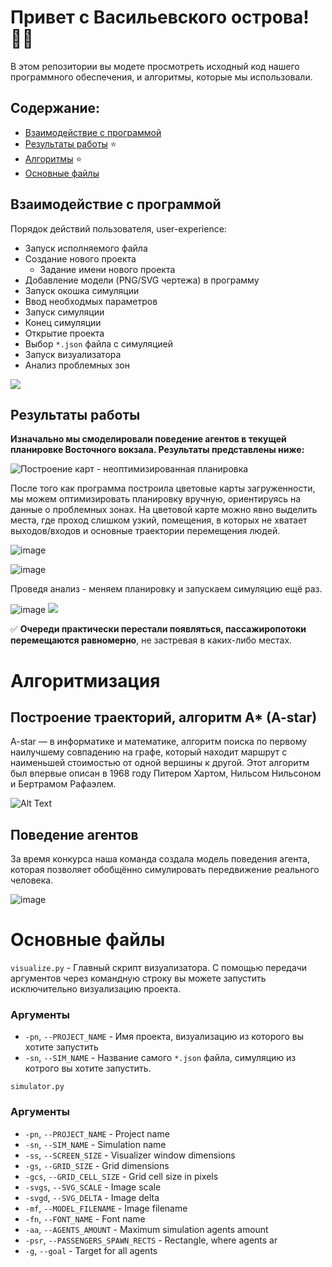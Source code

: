 # Привет с Васильевского острова! 👋🏻
В этом репозитории вы модете просмотреть исходный код нашего программного обеспечения, и алгоритмы, которые мы использовали.

## Содержание:

- [Взаимодействие с программой](https://github.com/eteriall/Skill-Up/blob/master/readme.md#взаимодействие-с-программой)
- [Результаты работы](https://github.com/eteriall/Skill-Up/blob/master/readme.md#результаты-работы) ⭐️
- [Алгоритмы](https://github.com/eteriall/Skill-Up/blob/master/readme.md#алгоритмизация) ⭐️
- [Основные файлы](https://github.com/eteriall/Skill-Up/blob/master/readme.md#основные-файлы)





## Взаимодействие с программой
Порядок действий пользователя, user-experience:
- Запуск исполняемого файла
- Создание нового проекта
  - Задание имени нового проекта
- Добавление модели (PNG/SVG чертежа) в программу
- Запуск окошка симуляции
- Ввод необходмых параметров
- Запуск симуляции
- Конец симуляции
- Открытие проекта
- Выбор `*.json` файла с симуляцией
- Запуск визуализатора
- Анализ проблемных зон


![](https://media.giphy.com/media/ukL8x86nxJWshs55v9/giphy.gif)


## Результаты работы

**Изначально мы смоделировали поведение агентов в текущей планировке Восточного вокзала. Результаты представлены ниже:**

![Построение карт - неоптимизированная планировка](https://media.giphy.com/media/8ExoTYmlmDRnTiPwMn/giphy.gif)

После того как программа построила цветовые карты загруженности, мы можем оптимизировать планировку вручную, ориентируясь на данные о проблемных зонах. На цветовой карте можно явно выделить места, где проход слишком узкий, помещения, в которых не хватает выходов/входов и основные траектории перемещения людей.

![image](https://user-images.githubusercontent.com/57683566/139822026-1556b847-ddd4-44fe-a7d0-8a4581a52424.png)

![image](https://user-images.githubusercontent.com/57683566/139820950-fce9e3d9-e3a4-489f-83a9-82589a74ed93.png)

Проведя анализ - меняем планировку и запускаем симуляцию ещё раз.

![image](https://user-images.githubusercontent.com/57683566/139823678-7ba9a26d-9c7a-4043-b320-aba1b54f5232.png)
![](https://media.giphy.com/media/6uINPjcdoVdZem5vyI/giphy.gif)

✅ **Очереди практически перестали появляться, пассажиропотоки перемещаются равномерно**, не застревая в каких-либо местах. 

# Алгоритмизация

## Построение траекторий, алгоритм A* (A-star)
A-star — в информатике и математике, алгоритм поиска по первому наилучшему совпадению на графе, который находит маршрут с наименьшей стоимостью от одной вершины к другой. Этот алгоритм был впервые описан в 1968 году Питером Хартом, Нильсом Нильсоном и Бертрамом Рафаэлем.

![Alt Text](https://media.giphy.com/media/v1pAsuYNLCzOfhaMe2/giphy-downsized-large.gif)

## Поведение агентов
За время конкурса наша команда создала модель поведения агента, которая позволяет обобщённо симулировать передвижение реального человека.

![image](https://user-images.githubusercontent.com/57683566/139818056-2d7658ba-b36e-4138-a339-6f83cb139631.png)

# Основные файлы
`visualize.py` - Главный скрипт визуализатора. С помощью передачи аргументов через командную строку вы можете запустить исключительно визуализацию проекта.
### Аргументы
- `-pn`, `--PROJECT_NAME` - Имя проекта, визуализацию из которого вы хотите запустить
- `-sn`, `--SIM_NAME` - Название самого `*.json` файла, симуляцию из котрого вы хотите запустить.

`simulator.py`
### Аргументы
- `-pn`, `--PROJECT_NAME` - Project name
- `-sn`, `--SIM_NAME` - Simulation name
- `-ss`, `--SCREEN_SIZE` - Visualizer window dimensions
- `-gs`, `--GRID_SIZE` - Grid dimensions
- `-gcs`, `--GRID_CELL_SIZE` - Grid cell size in pixels
- `-svgs`, `--SVG_SCALE` - Image scale
- `-svgd`, `--SVG_DELTA` - Image delta
- `-mf`, `--MODEL_FILENAME` - Image filename
- `-fn`, `--FONT_NAME` - Font name
- `-aa`, `--AGENTS_AMOUNT` - Maximum simulation agents amount
- `-psr`, `--PASSENGERS_SPAWN_RECTS` - Rectangle, where agents ar
- `-g`, `--goal` - Target for all agents






